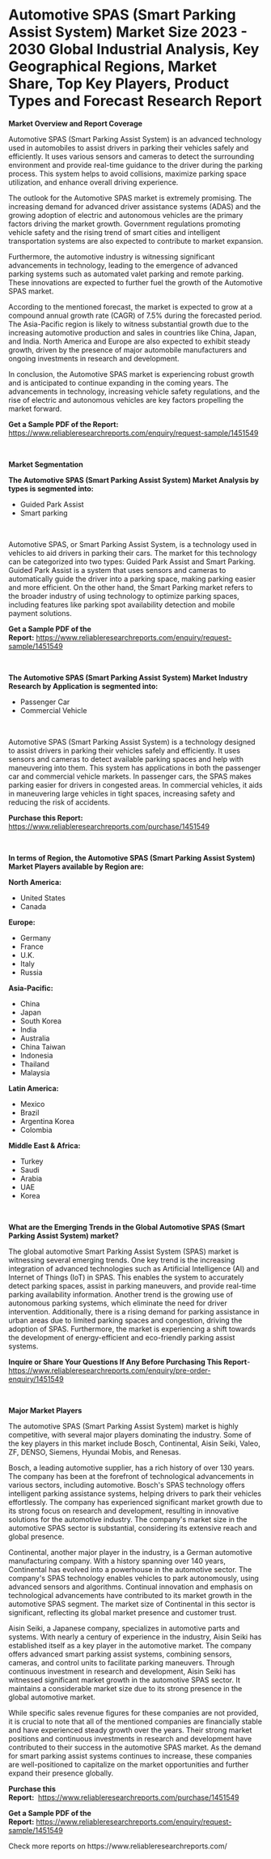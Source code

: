 <p><h1>Automotive SPAS (Smart Parking Assist System) Market Size 2023 - 2030 Global Industrial Analysis, Key Geographical Regions, Market Share, Top Key Players, Product Types and Forecast Research Report</h1></p><p><strong>Market Overview and Report Coverage</strong></p>
<p><p>Automotive SPAS (Smart Parking Assist System) is an advanced technology used in automobiles to assist drivers in parking their vehicles safely and efficiently. It uses various sensors and cameras to detect the surrounding environment and provide real-time guidance to the driver during the parking process. This system helps to avoid collisions, maximize parking space utilization, and enhance overall driving experience.</p><p>The outlook for the Automotive SPAS market is extremely promising. The increasing demand for advanced driver assistance systems (ADAS) and the growing adoption of electric and autonomous vehicles are the primary factors driving the market growth. Government regulations promoting vehicle safety and the rising trend of smart cities and intelligent transportation systems are also expected to contribute to market expansion.</p><p>Furthermore, the automotive industry is witnessing significant advancements in technology, leading to the emergence of advanced parking systems such as automated valet parking and remote parking. These innovations are expected to further fuel the growth of the Automotive SPAS market.</p><p>According to the mentioned forecast, the market is expected to grow at a compound annual growth rate (CAGR) of 7.5% during the forecasted period. The Asia-Pacific region is likely to witness substantial growth due to the increasing automotive production and sales in countries like China, Japan, and India. North America and Europe are also expected to exhibit steady growth, driven by the presence of major automobile manufacturers and ongoing investments in research and development.</p><p>In conclusion, the Automotive SPAS market is experiencing robust growth and is anticipated to continue expanding in the coming years. The advancements in technology, increasing vehicle safety regulations, and the rise of electric and autonomous vehicles are key factors propelling the market forward.</p></p>
<p><strong>Get a Sample PDF of the Report:</strong> <a href="https://www.reliableresearchreports.com/enquiry/request-sample/1451549">https://www.reliableresearchreports.com/enquiry/request-sample/1451549</a></p>
<p>&nbsp;</p>
<p><strong>Market Segmentation</strong></p>
<p><strong>The Automotive SPAS (Smart Parking Assist System) Market Analysis by types is segmented into:</strong></p>
<p><ul><li>Guided Park Assist</li><li>Smart parking</li></ul></p>
<p>&nbsp;</p>
<p><p>Automotive SPAS, or Smart Parking Assist System, is a technology used in vehicles to aid drivers in parking their cars. The market for this technology can be categorized into two types: Guided Park Assist and Smart Parking. Guided Park Assist is a system that uses sensors and cameras to automatically guide the driver into a parking space, making parking easier and more efficient. On the other hand, the Smart Parking market refers to the broader industry of using technology to optimize parking spaces, including features like parking spot availability detection and mobile payment solutions.</p></p>
<p><strong>Get a Sample PDF of the Report:</strong>&nbsp;<a href="https://www.reliableresearchreports.com/enquiry/request-sample/1451549">https://www.reliableresearchreports.com/enquiry/request-sample/1451549</a></p>
<p>&nbsp;</p>
<p><strong>The Automotive SPAS (Smart Parking Assist System) Market Industry Research by Application is segmented into:</strong></p>
<p><ul><li>Passenger Car</li><li>Commercial Vehicle</li></ul></p>
<p>&nbsp;</p>
<p><p>Automotive SPAS (Smart Parking Assist System) is a technology designed to assist drivers in parking their vehicles safely and efficiently. It uses sensors and cameras to detect available parking spaces and help with maneuvering into them. This system has applications in both the passenger car and commercial vehicle markets. In passenger cars, the SPAS makes parking easier for drivers in congested areas. In commercial vehicles, it aids in maneuvering large vehicles in tight spaces, increasing safety and reducing the risk of accidents.</p></p>
<p><strong>Purchase this Report:</strong>&nbsp; <a href="https://www.reliableresearchreports.com/purchase/1451549">https://www.reliableresearchreports.com/purchase/1451549</a></p>
<p>&nbsp;</p>
<p><strong>In terms of Region, the Automotive SPAS (Smart Parking Assist System) Market Players available by Region are:</strong></p>
<p>
    <p> <strong> North America: </strong>
        <ul>
            <li>United States</li>
            <li>Canada</li>
        </ul>
        </p> 
    <p> <strong> Europe: </strong>
        <ul>
            <li>Germany</li>
            <li>France</li>
            <li>U.K.</li>
            <li>Italy</li>
            <li>Russia</li>
        </ul>
        </p> 
    <p> <strong> Asia-Pacific: </strong>
        <ul>
            <li>China</li>
            <li>Japan</li>
            <li>South Korea</li>
            <li>India</li>
            <li>Australia</li>
            <li>China Taiwan</li>
            <li>Indonesia</li>
            <li>Thailand</li>
            <li>Malaysia</li>
        </ul>
        </p> 
    <p> <strong> Latin America: </strong>
        <ul>
            <li>Mexico</li>
            <li>Brazil</li>
            <li>Argentina Korea</li>
            <li>Colombia</li>
        </ul>
        </p> 
    <p> <strong> Middle East & Africa: </strong>
        <ul>
            <li>Turkey</li>
            <li>Saudi</li>
            <li>Arabia</li>
            <li>UAE</li>
            <li>Korea</li>
        </ul>
    </p>
    </p>
<p>&nbsp;</p>
<p><strong>What are the Emerging Trends in the Global Automotive SPAS (Smart Parking Assist System) market?</strong></p>
<p><p>The global automotive Smart Parking Assist System (SPAS) market is witnessing several emerging trends. One key trend is the increasing integration of advanced technologies such as Artificial Intelligence (AI) and Internet of Things (IoT) in SPAS. This enables the system to accurately detect parking spaces, assist in parking maneuvers, and provide real-time parking availability information. Another trend is the growing use of autonomous parking systems, which eliminate the need for driver intervention. Additionally, there is a rising demand for parking assistance in urban areas due to limited parking spaces and congestion, driving the adoption of SPAS. Furthermore, the market is experiencing a shift towards the development of energy-efficient and eco-friendly parking assist systems.</p></p>
<p><strong>Inquire or Share Your Questions If Any Before Purchasing This Report</strong>- <a href="https://www.reliableresearchreports.com/enquiry/pre-order-enquiry/1451549">https://www.reliableresearchreports.com/enquiry/pre-order-enquiry/1451549</a></p>
<p>&nbsp;</p>
<p><strong>Major Market Players</strong></p>
<p><p>The automotive SPAS (Smart Parking Assist System) market is highly competitive, with several major players dominating the industry. Some of the key players in this market include Bosch, Continental, Aisin Seiki, Valeo, ZF, DENSO, Siemens, Hyundai Mobis, and Renesas.</p><p>Bosch, a leading automotive supplier, has a rich history of over 130 years. The company has been at the forefront of technological advancements in various sectors, including automotive. Bosch's SPAS technology offers intelligent parking assistance systems, helping drivers to park their vehicles effortlessly. The company has experienced significant market growth due to its strong focus on research and development, resulting in innovative solutions for the automotive industry. The company's market size in the automotive SPAS sector is substantial, considering its extensive reach and global presence.</p><p>Continental, another major player in the industry, is a German automotive manufacturing company. With a history spanning over 140 years, Continental has evolved into a powerhouse in the automotive sector. The company's SPAS technology enables vehicles to park autonomously, using advanced sensors and algorithms. Continual innovation and emphasis on technological advancements have contributed to its market growth in the automotive SPAS segment. The market size of Continental in this sector is significant, reflecting its global market presence and customer trust.</p><p>Aisin Seiki, a Japanese company, specializes in automotive parts and systems. With nearly a century of experience in the industry, Aisin Seiki has established itself as a key player in the automotive market. The company offers advanced smart parking assist systems, combining sensors, cameras, and control units to facilitate parking maneuvers. Through continuous investment in research and development, Aisin Seiki has witnessed significant market growth in the automotive SPAS sector. It maintains a considerable market size due to its strong presence in the global automotive market.</p><p>While specific sales revenue figures for these companies are not provided, it is crucial to note that all of the mentioned companies are financially stable and have experienced steady growth over the years. Their strong market positions and continuous investments in research and development have contributed to their success in the automotive SPAS market. As the demand for smart parking assist systems continues to increase, these companies are well-positioned to capitalize on the market opportunities and further expand their presence globally.</p></p>
<p><strong>Purchase this Report:</strong>&nbsp;&nbsp;<a href="https://www.reliableresearchreports.com/purchase/1451549">https://www.reliableresearchreports.com/purchase/1451549</a></p>
<p></p>
<p><strong>Get a Sample PDF of the Report:</strong>&nbsp;<a href="https://www.reliableresearchreports.com/enquiry/request-sample/1451549">https://www.reliableresearchreports.com/enquiry/request-sample/1451549</a></p>
<p>Check more reports on https://www.reliableresearchreports.com/</p>